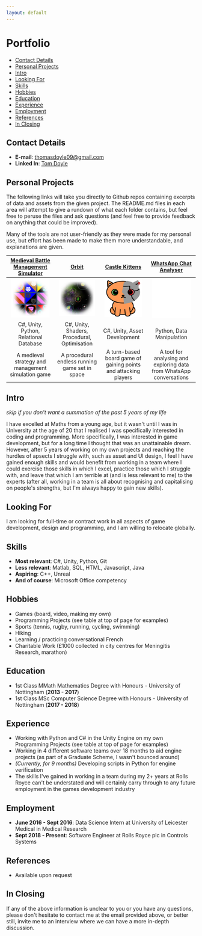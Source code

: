```yaml
---
layout: default
---
```

# Portfolio

- [Contact Details](#contact-details)
- [Personal Projects](#personal-projects)
- [Intro](#intro)
- [Looking For](#looking-for)
- [Skills](#skills)
- [Hobbies](#hobbies)
- [Education](#education)
- [Experience](#experience)
- [Employment](#employment)
- [References](#references)
- [In Closing](#in-closing)

## Contact Details

- **E-mail**: thomasdoyle09@gmail.com
- **Linked In**: [Tom Doyle](https://www.linkedin.com/in/tom-doyle-201597107)

## Personal Projects

The following links will take you directly to Github repos containing excerpts of data and assets from the given project. The README.md files in each area will attempt to give a rundown of what each folder contains, but feel free to peruse the files and ask questions (and feel free to provide feedback on anything that could be improved).

Many of the tools are not user-friendly as they were made for my personal use, but effort has been made to make them more understandable, and explanations are given.

| [**Medieval Battle Management Simulator**](https://github.com/ThomasDoyle11/medieval_battle_management_sim) | [**Orbit**](https://github.com/ThomasDoyle11/orbit) | [**Castle Kittens**](https://github.com/ThomasDoyle11/castle_kittens/) | [**WhatsApp Chat Analyser**](https://github.com/ThomasDoyle11/whatsapp_chat_analyser/) |
|:-:|:-:|:-:|:-:|
| <img width="90%" src="assets/images/medieval_sim_icon.png"> | <img width="90%" src="assets/images/orbit_icon.png"> | <img width="90%" src="assets/images/castle_kittens_icon.png"> | <img width="90%" src="assets/images/whatsapp_chat_analyser_icon.png"> |
| C#, Unity, Python, Relational Database | C#, Unity, Shaders, Procedural, Optimisation | C#, Unity, Asset Development | Python, Data Manipulation |
| A medieval strategy and management simulation game | A procedural endless running game set in space | A turn-based board game of gaining points and attacking players | A tool for analysing and exploring data from WhatsApp conversations |

## Intro 

_skip if you don't want a summation of the past 5 years of my life_

I have excelled at Maths from a young age, but it wasn't until I was in University at the age of 20 that I realised I was specifically interested in coding and programming. More specifically, I was interested in game development, but for a long time I thought that was an unattainable dream. However, after 5 years of working on my own projects and reaching the hurdles of apsects I struggle with, such as asset and UI design, I feel I have gained enough skills and would benefit from working in a team where I could exercise those skills in which I excel, practice those which I struggle with, and leave that which I am terrible at (and is less relevant to me) to the experts (after all, working in a team is all about recognising and capitalising on people's strengths, but I'm always happy to gain new skills).

## Looking For

I am looking for full-time or contract work in all aspects of game development, design and programming, and I am willing to relocate globally.

## Skills

- **Most relevant**: C#, Unity, Python, Git
- **Less relevant**: Matlab, SQL, HTML, Javascript, Java
- **Aspiring**: C++, Unreal
- **And of course**: Microsoft Office competency

## Hobbies

- Games (board, video, making my own)
- Programming Projects (see table at top of page for examples)
- Sports (tennis, rugby, running, cycling, swimming)
- Hiking
- Learning / practicing conversational French
- Charitable Work (£1000 collected in city centres for Meningitis Research, marathon)

## Education

- 1st Class MMath Mathematics Degree with Honours - University of Nottingham (**2013 - 2017**)
- 1st Class MSc Computer Science Degree with Honours - University of Nottingham (**2017 - 2018**)

## Experience

- Working with Python and C# in the Unity Engine on my own Programming Projects (see table at top of page for examples)
- Working in 4 different software teams over 18 months to aid engine projects (as part of a Graduate Scheme, I wasn't bounced around)
- _(Currently, for 9 months)_ Developing scripts in Python for engine verification
- The skills I've gained in working in a team during my 2+ years at Rolls Royce can't be understated and will certainly carry through to any future employment in the games development industry

## Employment

- **June 2016 - Sept 2016**: Data Science Intern at University of Leicester Medical in Medical Research
- **Sept 2018 - Present**: Software Engineer at Rolls Royce plc in Controls Systems

## References
- Available upon request

## In Closing

If any of the above information is unclear to you or you have any questions, please don't hesitate to contact me at the email provided above, or better still, invite me to an interview where we can have a more in-depth discussion.
